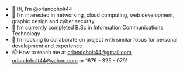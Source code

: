 - 👋 Hi, I’m @orlandoholt44
- 👀 I’m interested in networking, cloud computing, web development, graphic design and cyber security
- 🌱 I’m currently completed B.Sc in Information Communications Technology 
- 💞️ I’m looking to collaborate on project with similar focus for personal development and experience
- 📫 How to reach me at orlandoholt44@gmail.com, orlandoholt44@yahoo.com or 1876 - 325 - 0791

<!---
orlandoholt44/orlandoholt44 is a ✨ special ✨ repository because its `README.md` (this file) appears on your GitHub profile.
You can click the Preview link to take a look at your changes.
--->
